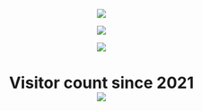 <p align="center">
  <img src="https://github-readme-stats.vercel.app/api/top-langs/?username=spuqe&layout=compact&theme=chartreuse-dark" />
</p>

<p align="center">
  <img src="https://github-readme-stats.vercel.app/api?username=spuqe&show_icons=true&theme=chartreuse-dark" />
</p>

<p align="center">
  <img src="https://github-readme-stats.vercel.app/api?username=spuqe&count_private=true&show_icons=true&theme=radical" />
</p>
            
<p> 
  <h1 align="center">Visitor count since 2021<br>
  <img src="https://profile-counter.glitch.me/spuqe/count.svg" />
    </h1>
</p>
